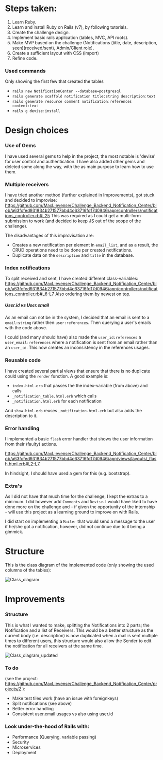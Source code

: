 # Steps taken:
1. Learn Ruby.
2. Learn and install Ruby on Rails (v7), by following tutorials.
3. Create the challenge design.
4. Implement basic rails application (tables, MVC, API roots).
5. Make MVP based on the challenge (Notifications (title, date, description, seen)(received/sent), Admin/Client role).
6. Create a sufficient layout with CSS (import)
7. Refine code.

### Used commands
Only showing the first few that created the tables
* ```rails new NotificationCenter --database=postgresql```
* ```rails generate scaffold notification title:string description:text```
* ```rails generate resource comment notification:references content:text```
* ```rails g devise:install```


# Design choices
### Use of Gems
I have used several gems to help in the project, the most notable is 'devise' for user control and authentication.
I have also added other gems and deleted some along the way, with the as main purpose to learn how to use them.

### Multiple receivers
I have tried another method (further explained in Improvements), got stuck and decided to improvise: https://github.com/MaxLievense/Challenge_Backend_Notification_Center/blob/a63fcfed931834b271577bbd4c63716fd17d0946/app/controllers/notifications_controller.rb#L25
This was required as I could get a multi-form submission to work (and decided to keep JS out of the scope of the challenge).

The disadvantages of this improvisation are:
* Creates a new notification per element in ```email_list```, and as a result, the CRUD operations need to be done per created notifications.
* Duplicate data on the ```description``` and ```title``` in the database.

### Index notifications
To split received and sent, I have created different class-variables:
https://github.com/MaxLievense/Challenge_Backend_Notification_Center/blob/a63fcfed931834b271577bbd4c63716fd17d0946/app/controllers/notifications_controller.rb#L6-L7
Also ordering them by newest on top.

##### User.id vs User.email
As an email can not be in the system, I decided that an email is sent to a ```email:string``` rather then ```user:references```. Then querying a user's emails with the code above.

I could (and many should have) also made the ```user_id:references``` a ```user_email:references``` where a notification is sent from an email rather than an ```user_id```. This now creates an inconsistency in the references usages.

### Reusable code
I have created several partial views that ensure that there is no duplicate could using the ```render``` function.
A good example is:
* ```index.html.erb``` that passes the the index-variable (from above) and calls 
* ```_notification_table.html.erb``` which calls 
* ```_notification.html.erb``` for each notification

And ```show.html.erb``` reuses ```_notification.html.erb``` but also adds the description to it.

### Error handling
I implemented a basic ```flash``` error handler that shows the user information from their (faulty) actions.

https://github.com/MaxLievense/Challenge_Backend_Notification_Center/blob/a63fcfed931834b271577bbd4c63716fd17d0946/app/views/layouts/_flash.html.erb#L2-L7

In hindsight, I should have used a gem for this (e.g. bootstrap).

### Extra's
As I did not have that much time for the challenge, I kept the extras to a minimum.
I did however add ```Comments``` and ```Devise```.
I would have liked to have done more on the challenge and - if given the opportunity of the internship - will use this project as a learning ground to improve on with Rails.

I did start on implementing a ```Mailer``` that would send a message to the user if he/she got a notification, however, did not continue due to it being a gimmick.

# Structure
This is the class diagram of the implemented code (only showing the used columns of the tables):

![Class_diagram](https://user-images.githubusercontent.com/49908115/170211878-c125de1f-1a70-4530-80dc-a217efff9946.png)


# Improvements
### Structure
This is what I wanted to make, splitting the Notifications into 2 parts; the Notification and a list of Receivers. This would be a better structure as the current body (i.e. description) is now duplicated when a mail is sent multiple times to different users, this structure would also allow the Sender to edit the notification for all receivers at the same time.

![Class_diagram_updated](https://user-images.githubusercontent.com/49908115/170213356-692262b2-a914-4170-b6f2-a40a70fe7e2a.png)

### To do
(see the project: https://github.com/MaxLievense/Challenge_Backend_Notification_Center/projects/2 ):
* Make test tiles work (have an issue with foreignkeys)
* Split notifications (see above)
* Better error handling
* Consistent user.email usages vs also using user.id

### Look under-the-hood of Rails with:
* Performance (Querying, variable passing)
* Security
* Microservices
* Deployment
